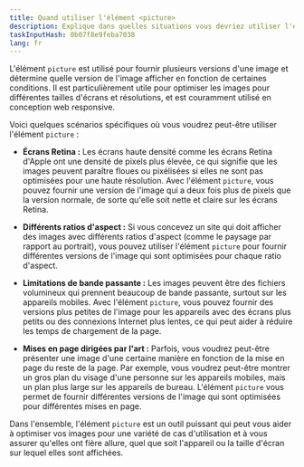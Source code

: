 ```yaml
---
title: Quand utiliser l'élément <picture>
description: Explique dans quelles situations vous devriez utiliser l'élément <picture>
taskInputHash: 0b07f8e9feba7038
lang: fr
---
```

L'élément `picture` est utilisé pour fournir plusieurs versions d'une image et détermine quelle version de l'image afficher en fonction de certaines conditions. Il est particulièrement utile pour optimiser les images pour différentes tailles d'écrans et résolutions, et est couramment utilisé en conception web responsive.

Voici quelques scénarios spécifiques où vous voudrez peut-être utiliser l'élément `picture` :

* **Écrans Retina :** Les écrans haute densité comme les écrans Retina d'Apple ont une densité de pixels plus élevée, ce qui signifie que les images peuvent paraître floues ou pixélisées si elles ne sont pas optimisées pour une haute résolution. Avec l'élément `picture`, vous pouvez fournir une version de l'image qui a deux fois plus de pixels que la version normale, de sorte qu'elle soit nette et claire sur les écrans Retina.

* **Différents ratios d'aspect :** Si vous concevez un site qui doit afficher des images avec différents ratios d'aspect (comme le paysage par rapport au portrait), vous pouvez utiliser l'élément `picture` pour fournir différentes versions de l'image qui sont optimisées pour chaque ratio d'aspect.

* **Limitations de bande passante :** Les images peuvent être des fichiers volumineux qui prennent beaucoup de bande passante, surtout sur les appareils mobiles. Avec l'élément `picture`, vous pouvez fournir des versions plus petites de l'image pour les appareils avec des écrans plus petits ou des connexions Internet plus lentes, ce qui peut aider à réduire les temps de chargement de la page.

* **Mises en page dirigées par l'art :** Parfois, vous voudrez peut-être présenter une image d'une certaine manière en fonction de la mise en page du reste de la page. Par exemple, vous voudrez peut-être montrer un gros plan du visage d'une personne sur les appareils mobiles, mais un plan plus large sur les appareils de bureau. L'élément `picture` vous permet de fournir différentes versions de l'image qui sont optimisées pour différentes mises en page.

Dans l'ensemble, l'élément `picture` est un outil puissant qui peut vous aider à optimiser vos images pour une variété de cas d'utilisation et à vous assurer qu'elles ont fière allure, quel que soit l'appareil ou la taille d'écran sur lequel elles sont affichées.
